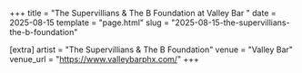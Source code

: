 +++
title = "The Supervillians & The B Foundation at Valley Bar "
date = 2025-08-15
template = "page.html"
slug = "2025-08-15-the-supervillians-the-b-foundation"

[extra]
artist = "The Supervillians & The B Foundation"
venue = "Valley Bar"
venue_url = "https://www.valleybarphx.com/"
+++
